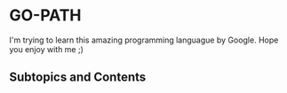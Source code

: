 # GO-PATH
I'm trying to learn this amazing programming languague by Google. Hope you enjoy with me ;) 








## Subtopics and Contents









